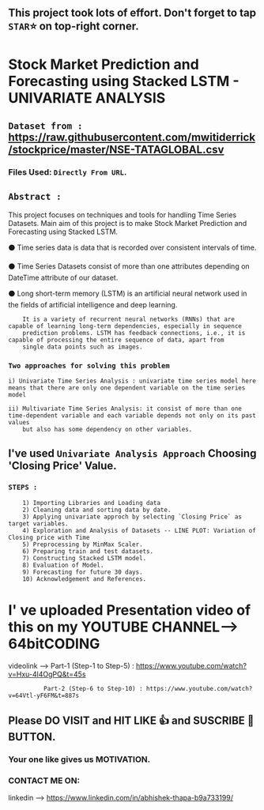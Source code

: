 ## This project took lots of effort. Don't forget to tap `STAR`⭐ on top-right corner.

# Stock Market Prediction and Forecasting using Stacked LSTM - UNIVARIATE ANALYSIS

## `Dataset from :` https://raw.githubusercontent.com/mwitiderrick/stockprice/master/NSE-TATAGLOBAL.csv

   ### Files Used: `Directly From URL`.
    
## `Abstract :`

This project focuses on techniques and tools for handling Time Series Datasets. Main aim of this project is to make Stock Market Prediction
and Forecasting using Stacked LSTM. 

⚫ Time series data is data that is recorded over consistent intervals of time. 

⚫ Time Series Datasets consist of more than one attributes depending on DateTime attribute of our dataset.

⚫ Long short-term memory (LSTM) is an artificial neural network used in the fields of artificial intelligence and deep learning.

        It is a variety of recurrent neural networks (RNNs) that are capable of learning long-term dependencies, especially in sequence
        prediction problems. LSTM has feedback connections, i.e., it is capable of processing the entire sequence of data, apart from 
        single data points such as images.

### `Two approaches for solving this problem`

    i) Univariate Time Series Analysis : univariate time series model here means that there are only one dependent variable on the time series model

    ii) Multivariate Time Series Analysis: it consist of more than one time-dependent variable and each variable depends not only on its past values
        but also has some dependency on other variables.

## I've used `Univariate Analysis Approach` Choosing 'Closing Price' Value.

### `STEPS : `

        1) Importing Libraries and Loading data
        2) Cleaning data and sorting data by date.
        3) Applying univariate approch by selecting `Closing Price` as target variables.
        4) Exploration and Analysis of Datasets -- LINE PLOT: Variation of Closing price with Time
        5) Preprocessing by MinMax Scaler.
        6) Preparing train and test datasets.
        7) Constructing Stacked LSTM model.
        8) Evaluation of Model.
        9) Forecasting for future 30 days.
        10) Acknowledgement and References.


# I' ve uploaded Presentation video of this on my YOUTUBE CHANNEL--> 64bitCODING

videolink --> Part-1 (Step-1 to Step-5) : https://www.youtube.com/watch?v=Hxu-4l4OgPQ&t=45s 

              Part-2 (Step-6 to Step-10) : https://www.youtube.com/watch?v=64Vtl-yF6FM&t=887s

## Please DO VISIT and HIT LIKE 👍 and SUSCRIBE 🔔 BUTTON.
### Your one like gives us MOTIVATION.

### CONTACT ME ON:

linkedin --> https://www.linkedin.com/in/abhishek-thapa-b9a733199/
